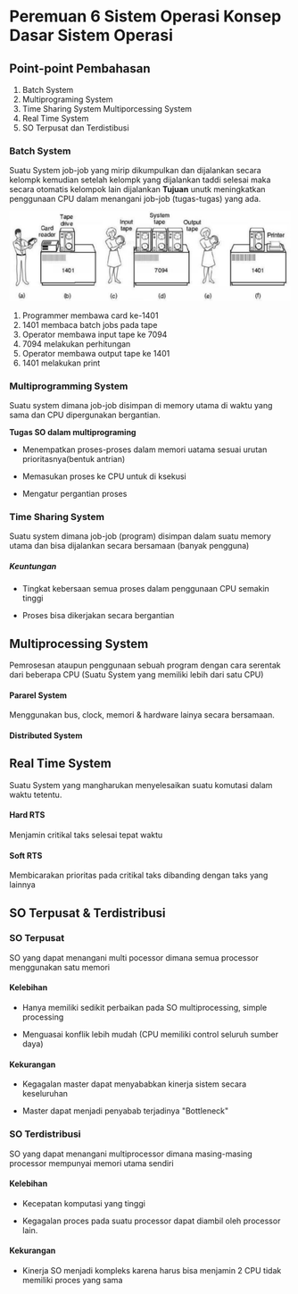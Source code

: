 # Peremuan 6 Sistem Operasi Konsep Dasar Sistem Operasi

## Point-point Pembahasan

1. Batch System
2. Multiprograming System
3. Time Sharing System Multiporcessing System
4. Real Time System
5. SO Terpusat dan Terdistibusi

### Batch System

Suatu System job-job yang mirip dikumpulkan dan dijalankan secara kelompk kemudian setelah kelompk yang dijalankan taddi selesai maka secara otomatis kelompok lain dijalankan
**Tujuan**
unutk meningkatkan penggunaan CPU dalam menangani job-job (tugas-tugas) yang ada.

![Batch System](img/BatchSystem.png)

1. Programmer membawa card ke-1401
2. 1401 membaca batch jobs pada tape
3. Operator membawa input tape ke 7094
4. 7094 melakukan perhitungan
5. Operator membawa output tape ke 1401
6. 1401 melakukan print

### Multiprogramming System

Suatu system dimana job-job disimpan di memory utama di waktu yang sama dan CPU dipergunakan bergantian.

**Tugas SO dalam multiprograming**

- Menempatkan proses-proses dalam memori uatama sesuai urutan prioritasnya(bentuk antrian)

- Memasukan proses ke CPU untuk di ksekusi

- Mengatur pergantian proses

### Time Sharing System

Suatu system dimana job-job (program) disimpan dalam suatu memory utama dan bisa dijalankan secara bersamaan (banyak pengguna)

##### Keuntungan

- Tingkat kebersaan semua proses dalam penggunaan CPU semakin tinggi

- Proses bisa dikerjakan secara bergantian

## Multiprocessing System

Pemrosesan ataupun penggunaan sebuah program dengan cara serentak dari beberapa CPU (Suatu System yang memiliki lebih dari satu CPU)

#### Pararel System

Menggunakan bus, clock, memori & hardware lainya secara bersamaan.

#### Distributed System

## Real Time System

Suatu System yang mangharukan menyelesaikan suatu komutasi dalam waktu tetentu.

#### Hard RTS

Menjamin critikal taks selesai tepat waktu

#### Soft RTS

Membicarakan prioritas pada critikal taks dibanding dengan taks yang lainnya

## SO Terpusat & Terdistribusi

### SO Terpusat

SO yang dapat menangani multi pocessor dimana semua processor menggunakan satu memori

#### Kelebihan

- Hanya memiliki sedikit perbaikan pada SO multiprocessing, simple processing

- Menguasai konflik lebih mudah (CPU memiliki control seluruh sumber daya)

#### Kekurangan

- Kegagalan master dapat menyababkan kinerja sistem secara keseluruhan

- Master dapat menjadi penyabab terjadinya "Bottleneck"

### SO Terdistribusi

SO yang dapat menangani multiprocessor dimana masing-masing processor mempunyai memori utama sendiri

#### Kelebihan

- Kecepatan komputasi yang tinggi

- Kegagalan proces pada suatu processor dapat diambil oleh processor lain.

#### Kekurangan

- Kinerja SO menjadi kompleks karena harus bisa menjamin 2 CPU tidak memiliki proces yang sama


